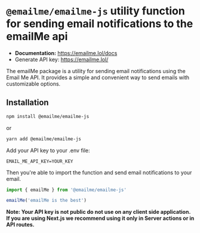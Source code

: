 # `@emailme/emailme-js` utility function for sending email notifications to the emailMe api

- **Documentation:** https://emailme.lol/docs
- Generate API key: https://emailme.lol/

The emailMe package is a utility for sending email notifications using the Email Me API. It provides a simple and convenient way to send emails with customizable options.

## Installation

```sh
npm install @emailme/emailme-js
```
or 

```sh
yarn add @emailme/emailme-js
```

Add your API key to your .env file:
```env
EMAIL_ME_API_KEY=YOUR_KEY
```

Then you're able to import the function and send email notifications to your email.

```js
import { emailMe } from '@emailme/emailme-js'

emailMe('emailMe is the best')
```
**Note: Your API key is not public do not use on any client side application. If you are using Next.js we recommend using it only in Server actions or in API routes.**
